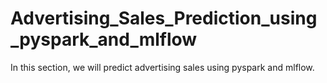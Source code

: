 # Advertising_Sales_Prediction_using_pyspark_and_mlflow
In this section, we will predict advertising sales using pyspark and mlflow.
